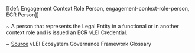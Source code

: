 [[def: Engagement Context Role Person, engagement-context-role-person, ECR Person]]

~ A person that represents the Legal Entity in a functional or in another context role and is issued an ECR vLEI Credential.

~ [Source](https://www.gleif.org/vlei/introducing-the-vlei-ecosystem-governance-framework/2023-12-15_vlei-egf-v2.0-glossary_v1.3_final.pdf) vLEI Ecosystem Governance Framework Glossary